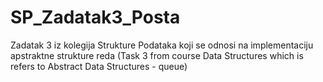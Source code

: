 SP_Zadatak3_Posta
=================

Zadatak 3 iz kolegija Strukture Podataka koji se odnosi na implementaciju apstraktne strukture reda (Task 3 from course Data Structures which is refers to Abstract Data Structures - queue)
